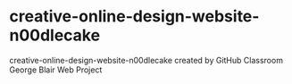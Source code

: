 # creative-online-design-website-n00dlecake
creative-online-design-website-n00dlecake created by GitHub Classroom
George Blair Web Project
